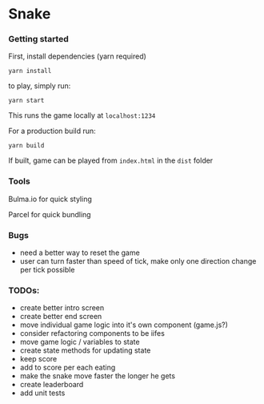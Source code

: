 # Snake

### Getting started
First, install dependencies (yarn required)

`yarn install`

to play, simply run:

`yarn start`

This runs the game locally at `localhost:1234`

For a production build run:

`yarn build`

If built, game can be played from `index.html` in the `dist` folder

### Tools
Bulma.io for quick styling

Parcel for quick bundling

### Bugs
- need a better way to reset the game
- user can turn faster than speed of tick, make only one direction change per tick possible

### TODOs:
- create better intro screen
- create better end screen
- move individual game logic into it's own component (game.js?)
- consider refactoring components to be iifes
- move game logic / variables to state
- create state methods for updating state
- keep score
- add to score per each eating
- make the snake move faster the longer he gets
- create leaderboard
- add unit tests